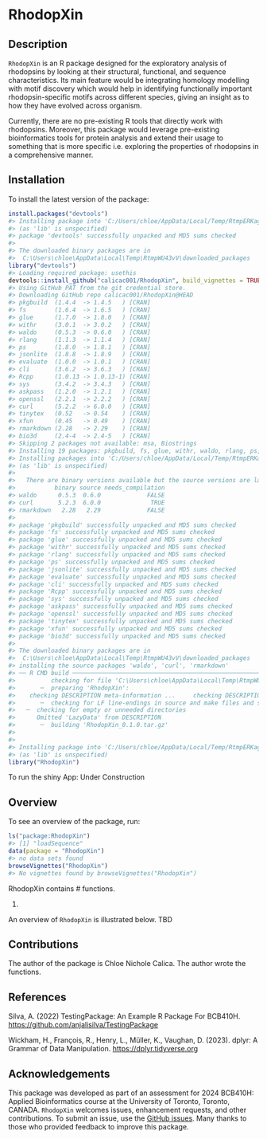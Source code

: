 
<!-- README.md is generated from README.Rmd. Please edit that file -->

# RhodopXin

## Description

`RhodopXin` is an R package designed for the exploratory analysis of
rhodopsins by looking at their structural, functional, and sequence
characteristics. Its main feature would be integrating homology
modelling with motif discovery which would help in identifying
functionally important rhodopsin-specific motifs across different
species, giving an insight as to how they have evolved across organism.

Currently, there are no pre-existing R tools that directly work with
rhodopsins. Moreover, this package would leverage pre-existing
bioinformatics tools for protein analysis and extend their usage to
something that is more specific i.e. exploring the properties of
rhodopsins in a comprehensive manner.

## Installation

To install the latest version of the package:

``` r
install.packages("devtools")
#> Installing package into 'C:/Users/chloe/AppData/Local/Temp/RtmpERKag8/temp_libpath338576e2045'
#> (as 'lib' is unspecified)
#> package 'devtools' successfully unpacked and MD5 sums checked
#> 
#> The downloaded binary packages are in
#>  C:\Users\chloe\AppData\Local\Temp\RtmpWU43vV\downloaded_packages
library("devtools")
#> Loading required package: usethis
devtools::install_github("calicac001/RhodopXin", build_vignettes = TRUE)
#> Using GitHub PAT from the git credential store.
#> Downloading GitHub repo calicac001/RhodopXin@HEAD
#> pkgbuild  (1.4.4  -> 1.4.5   ) [CRAN]
#> fs        (1.6.4  -> 1.6.5   ) [CRAN]
#> glue      (1.7.0  -> 1.8.0   ) [CRAN]
#> withr     (3.0.1  -> 3.0.2   ) [CRAN]
#> waldo     (0.5.3  -> 0.6.0   ) [CRAN]
#> rlang     (1.1.3  -> 1.1.4   ) [CRAN]
#> ps        (1.8.0  -> 1.8.1   ) [CRAN]
#> jsonlite  (1.8.8  -> 1.8.9   ) [CRAN]
#> evaluate  (1.0.0  -> 1.0.1   ) [CRAN]
#> cli       (3.6.2  -> 3.6.3   ) [CRAN]
#> Rcpp      (1.0.13 -> 1.0.13-1) [CRAN]
#> sys       (3.4.2  -> 3.4.3   ) [CRAN]
#> askpass   (1.2.0  -> 1.2.1   ) [CRAN]
#> openssl   (2.2.1  -> 2.2.2   ) [CRAN]
#> curl      (5.2.2  -> 6.0.0   ) [CRAN]
#> tinytex   (0.52   -> 0.54    ) [CRAN]
#> xfun      (0.45   -> 0.49    ) [CRAN]
#> rmarkdown (2.28   -> 2.29    ) [CRAN]
#> bio3d     (2.4-4  -> 2.4-5   ) [CRAN]
#> Skipping 2 packages not available: msa, Biostrings
#> Installing 19 packages: pkgbuild, fs, glue, withr, waldo, rlang, ps, jsonlite, evaluate, cli, Rcpp, sys, askpass, openssl, curl, tinytex, xfun, rmarkdown, bio3d
#> Installing packages into 'C:/Users/chloe/AppData/Local/Temp/RtmpERKag8/temp_libpath338576e2045'
#> (as 'lib' is unspecified)
#> 
#>   There are binary versions available but the source versions are later:
#>           binary source needs_compilation
#> waldo      0.5.3  0.6.0             FALSE
#> curl       5.2.3  6.0.0              TRUE
#> rmarkdown   2.28   2.29             FALSE
#> 
#> package 'pkgbuild' successfully unpacked and MD5 sums checked
#> package 'fs' successfully unpacked and MD5 sums checked
#> package 'glue' successfully unpacked and MD5 sums checked
#> package 'withr' successfully unpacked and MD5 sums checked
#> package 'rlang' successfully unpacked and MD5 sums checked
#> package 'ps' successfully unpacked and MD5 sums checked
#> package 'jsonlite' successfully unpacked and MD5 sums checked
#> package 'evaluate' successfully unpacked and MD5 sums checked
#> package 'cli' successfully unpacked and MD5 sums checked
#> package 'Rcpp' successfully unpacked and MD5 sums checked
#> package 'sys' successfully unpacked and MD5 sums checked
#> package 'askpass' successfully unpacked and MD5 sums checked
#> package 'openssl' successfully unpacked and MD5 sums checked
#> package 'tinytex' successfully unpacked and MD5 sums checked
#> package 'xfun' successfully unpacked and MD5 sums checked
#> package 'bio3d' successfully unpacked and MD5 sums checked
#> 
#> The downloaded binary packages are in
#>  C:\Users\chloe\AppData\Local\Temp\RtmpWU43vV\downloaded_packages
#> installing the source packages 'waldo', 'curl', 'rmarkdown'
#> ── R CMD build ─────────────────────────────────────────────────────────────────
#>          checking for file 'C:\Users\chloe\AppData\Local\Temp\RtmpWU43vV\remotes43ec7d3a5aed\calicac001-RhodopXin-333552c/DESCRIPTION' ...  ✔  checking for file 'C:\Users\chloe\AppData\Local\Temp\RtmpWU43vV\remotes43ec7d3a5aed\calicac001-RhodopXin-333552c/DESCRIPTION' (341ms)
#>       ─  preparing 'RhodopXin':
#>    checking DESCRIPTION meta-information ...     checking DESCRIPTION meta-information ...   ✔  checking DESCRIPTION meta-information
#>       ─  checking for LF line-endings in source and make files and shell scripts
#>   ─  checking for empty or unneeded directories
#>      Omitted 'LazyData' from DESCRIPTION
#>       ─  building 'RhodopXin_0.1.0.tar.gz'
#>      
#> 
#> Installing package into 'C:/Users/chloe/AppData/Local/Temp/RtmpERKag8/temp_libpath338576e2045'
#> (as 'lib' is unspecified)
library("RhodopXin")
```

To run the shiny App: Under Construction

## Overview

To see an overview of the package, run:

``` r
ls("package:RhodopXin")
#> [1] "loadSequence"
data(package = "RhodopXin") 
#> no data sets found
browseVignettes("RhodopXin")
#> No vignettes found by browseVignettes("RhodopXin")
```

RhodopXin contains \# functions.

1.  

An overview of `RhodopXin` is illustrated below. TBD

## Contributions

The author of the package is Chloe Nichole Calica. The author wrote the
functions.

## References

Silva, A. (2022) TestingPackage: An Example R Package For BCB410H.
<https://github.com/anjalisilva/TestingPackage>

Wickham, H., François, R., Henry, L., Müller, K., Vaughan, D. (2023).
dplyr: A Grammar of Data Manipulation. <https://dplyr.tidyverse.org>

## Acknowledgements

This package was developed as part of an assessment for 2024 BCB410H:
Applied Bioinformatics course at the University of Toronto, Toronto,
CANADA. `RhodopXin` welcomes issues, enhancement requests, and other
contributions. To submit an issue, use the [GitHub
issues](https://github.com/calicac001/RhodopXin/issues). Many thanks to
those who provided feedback to improve this package.

